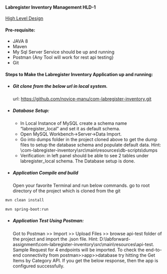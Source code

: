 #### Labregister Inventory Management HLD-1
[High Level Design](https://github.com/novice-manu/com-labregister-inventory/blob/master/app-doc/HLD-1.PNG)
#### Pre-requisite:
-	JAVA 8
-	Maven
-	My Sql Server Service should be up and running
-	Postman {Any Tool will work for rest api testing}
-	Git 
#### Steps to Make the Labregister Inventory Application up and running:
-	##### Git clone from the below url in local system.
    url: https://github.com/novice-manu/com-labregister-inventory.git
-	##### Database Setup:
    -	In Local Instance of MySQL create a schema name “labregister_local” and set it as default schema.
    -	Open MySQL Workbench->Server->Data Import.
    -	Go into dumps folder in the project cloned above to get the dump files to setup the database schema and populate default data.
    Hint: \com-labregister-inventory\src\main\resources\db-scripts\dumps 
    -	Verification: in left panel should be able to see 2 tables under
    labregister_local schema. The Database setup is done.
-	##### Application Compile and build
    Open your favorite Terminal and run below commands.
	go to root directory of the project which is cloned from the git
```sh
mvn clean install
```
```sh
mvn spring-boot:run
```
 -	##### Application Test Using Postman:
     Got to Postman >> Import >> Upload Files >> browse api-test folder of the project and import the .json file.
    Hint: D:\labforward-assignment\com-labregister-inventory\src\main\resources\api-test.
    Sample Request for 4 endpoints will be imported. To check the end-to-end connectivity from postman>>app>>database try hitting the Get Items by Category API.
    If you get the below response, then the app is configured successfully.

 

